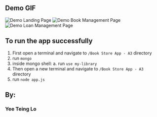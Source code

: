 ## Demo GIF
![Demo Landing Page](Demo_1.gif)
![Demo Book Management Page](Demo_1.gif)
![Demo Loan Management Page](Demo_1.gif)

## To run the app successfully
1. First open a terminal and navigate to `/Book Store App - A3` directory
2. run `mongo`
3. inside mongo shell: 
    a. run `use my-library`
4. Then open a new terminal and navigate to `/Book Store App - A3` directory
5. run `node app.js`


## By:
### Yee Teing Lo
